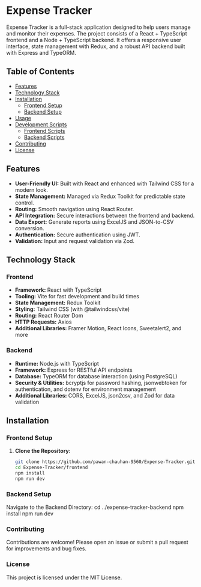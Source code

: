 # Expense Tracker

Expense Tracker is a full-stack application designed to help users manage and monitor their expenses. The project consists of a React + TypeScript frontend and a Node + TypeScript backend. It offers a responsive user interface, state management with Redux, and a robust API backend built with Express and TypeORM.

## Table of Contents

- [Features](#features)
- [Technology Stack](#technology-stack)
- [Installation](#installation)
  - [Frontend Setup](#frontend-setup)
  - [Backend Setup](#backend-setup)
- [Usage](#usage)
- [Development Scripts](#development-scripts)
  - [Frontend Scripts](#frontend-scripts)
  - [Backend Scripts](#backend-scripts)
- [Contributing](#contributing)
- [License](#license)

## Features

- **User-Friendly UI:** Built with React and enhanced with Tailwind CSS for a modern look.
- **State Management:** Managed via Redux Toolkit for predictable state control.
- **Routing:** Smooth navigation using React Router.
- **API Integration:** Secure interactions between the frontend and backend.
- **Data Export:** Generate reports using ExcelJS and JSON-to-CSV conversion.
- **Authentication:** Secure authentication using JWT.
- **Validation:** Input and request validation via Zod.

## Technology Stack

### Frontend

- **Framework:** React with TypeScript
- **Tooling:** Vite for fast development and build times
- **State Management:** Redux Toolkit
- **Styling:** Tailwind CSS (with @tailwindcss/vite)
- **Routing:** React Router Dom
- **HTTP Requests:** Axios
- **Additional Libraries:** Framer Motion, React Icons, Sweetalert2, and more

### Backend

- **Runtime:** Node.js with TypeScript
- **Framework:** Express for RESTful API endpoints
- **Database:** TypeORM for database interaction (using PostgreSQL)
- **Security & Utilities:** bcryptjs for password hashing, jsonwebtoken for authentication, and dotenv for environment management
- **Additional Libraries:** CORS, ExcelJS, json2csv, and Zod for data validation

## Installation

### Frontend Setup

1. **Clone the Repository:**

   ```bash
   git clone https://github.com/pawan-chauhan-9560/Expense-Tracker.git
   cd Expense-Tracker/frontend
   npm install
   npm run dev
   ```

### Backend Setup

Navigate to the Backend Directory:
cd ../expense-tracker-backend
npm install
npm run dev

### Contributing

Contributions are welcome! Please open an issue or submit a pull request for improvements and bug fixes.

### License

This project is licensed under the MIT License.
